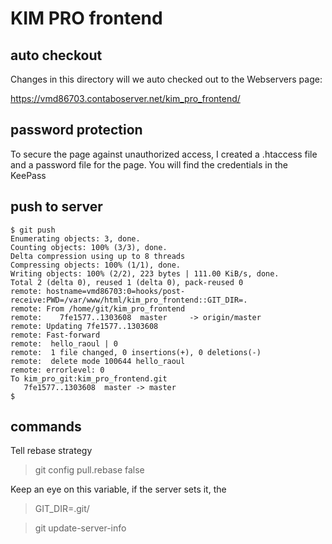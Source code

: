 # KIM PRO frontend

## auto checkout
Changes in this directory will we auto checked out to the Webservers page:

https://vmd86703.contaboserver.net/kim_pro_frontend/

## password protection

To secure the page against unauthorized access, I created a .htaccess file and a password file for the page.
You will find the credentials in the KeePass

## push to server

```shell
$ git push
Enumerating objects: 3, done.
Counting objects: 100% (3/3), done.
Delta compression using up to 8 threads
Compressing objects: 100% (1/1), done.
Writing objects: 100% (2/2), 223 bytes | 111.00 KiB/s, done.
Total 2 (delta 0), reused 1 (delta 0), pack-reused 0
remote: hostname=vmd86703:0=hooks/post-receive:PWD=/var/www/html/kim_pro_frontend::GIT_DIR=.
remote: From /home/git/kim_pro_frontend
remote:    7fe1577..1303608  master     -> origin/master
remote: Updating 7fe1577..1303608
remote: Fast-forward
remote:  hello_raoul | 0
remote:  1 file changed, 0 insertions(+), 0 deletions(-)
remote:  delete mode 100644 hello_raoul
remote: errorlevel: 0
To kim_pro_git:kim_pro_frontend.git
   7fe1577..1303608  master -> master
$
```

## commands

Tell rebase strategy

> git config pull.rebase false

Keep an eye on this variable, if the server sets it, the
> GIT_DIR=.git/

> git update-server-info
